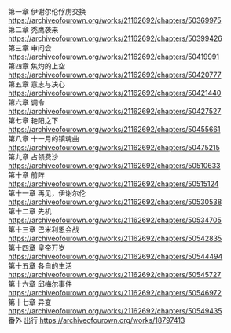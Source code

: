 第一章 伊谢尔伦俘虏交换 https://archiveofourown.org/works/21162692/chapters/50369975                                                    
第二章 秃鹰袭来 https://archiveofourown.org/works/21162692/chapters/50399426                                                           
第三章 审问会 https://archiveofourown.org/works/21162692/chapters/50419991                                                         
第四章 焦灼的上空 https://archiveofourown.org/works/21162692/chapters/50420777                                                     
第五章 意志与决心 https://archiveofourown.org/works/21162692/chapters/50421440                                                        
第六章 调令 https://archiveofourown.org/works/21162692/chapters/50427527                                                         
第七章 艳阳之下 https://archiveofourown.org/works/21162692/chapters/50455661                                                      
第八章 十一月的镇魂曲 https://archiveofourown.org/works/21162692/chapters/50475215                                                     
第九章 占领费沙 https://archiveofourown.org/works/21162692/chapters/50510633                                                         
第十章 前阵 https://archiveofourown.org/works/21162692/chapters/50515124                                                          
第十一章 再见，伊谢尔伦 https://archiveofourown.org/works/21162692/chapters/50530538                                                      
第十二章 先机 https://archiveofourown.org/works/21162692/chapters/50534705                                                              
第十三章 巴米利恩会战 https://archiveofourown.org/works/21162692/chapters/50542835                                                      
第十四章 皇帝万岁 https://archiveofourown.org/works/21162692/chapters/50544494                                                       
第十五章 各自的生活 https://archiveofourown.org/works/21162692/chapters/50545727                                                       
第十六章 邱梅尔事件 https://archiveofourown.org/works/21162692/chapters/50546972                                                       
第十七章 异变 https://archiveofourown.org/works/21162692/chapters/50549435                                                          
番外 出行 https://archiveofourown.org/works/18797413
